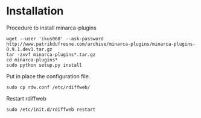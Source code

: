 # Installation

Procedure to install minarca-plugins

    wget --user 'ikus060' --ask-password http://www.patrikdufresne.com/archive/minarca-plugins/minarca-plugins-0.9.1.dev1.tar.gz
    tar -zxvf minarca-plugins*.tar.gz
    cd minarca-plugins*
    sudo python setup.py install
    
Put in place the configuration file.

    sudo cp rdw.conf /etc/rdiffweb/
    
Restart rdiffweb

    sudo /etc/init.d/rdiffweb restart